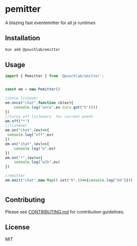 # pemitter

A blazing fast eventemitter for all js runtimes

## Installation

```bash
bun add @pouchlab/emitter
```

## Usage

```typescript
import { Pemitter } from '@pouchlab/emitter';


const em = new Pemitter()

//once listener
em.once("chat",function cb(ev){
    console.log("once",ev.data.get("h")())
})
//turns off listeners  for current event
em.off("*") 
//listener
em.on("chat",(ev)=>{ 
 console.log("off",ev)
})
em.on("chat",(ev)=>{
    console.log("w",ev)
})
em.on("*",(ev)=>{
    console.log("w2h",ev)
}) 

//emitter
em.emit("chat",new Map().set("h",()=>{console.log("bb")}))   



```

## Contributing

Please see [CONTRIBUTING.md](./CONTRIBUTING.md) for contribution guidelines.

## License

MIT
